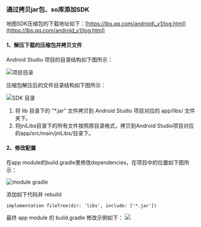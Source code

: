 ### 通过拷贝jar包、so库添加SDK

地图SDK压缩包的下载地址如下：[https://lbs.qq.com/android\_v1/log.html](https://lbs.qq.com/android_v1/log.html)

#### 1、解压下载的压缩包并拷贝文件

Android Studio 项目的目录结构如下图所示：

![项目目录](/config/images/manual_project_dir.jpg)

压缩包解压后的文件目录结构如下图所示：

![SDK 目录](/config/images/manual_sdk_dir.jpg)

1. 将 lib 目录下的 "\*.jar" 文件拷贝到 Android Studio 项目对应的 app/libs/ 文件夹下。
2. 将jniLibs目录下的所有文件按照原目录格式，拷贝到Android Studio项目对应的app/src/main/jniLibs/目录下。

#### 2、修改配置

在app module的build.gradle里修改dependencies，在项目中的位置如下图所示：  

![module gradle](/config/images/manual_module_gradle_dir.jpg)

添加如下代码并 rebuild

```
implementation fileTree(dir: 'libs', include: ['*.jar'])
```

最终 app module 的 build.gradle 修改示例如下：
![](/config/images/manual_module_gradle.jpg)